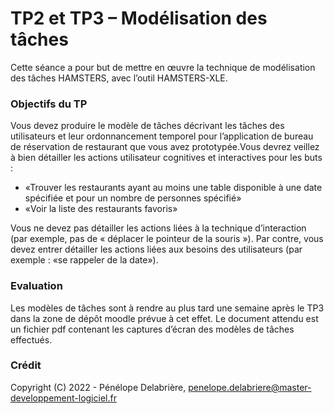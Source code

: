 # TP2 et TP3 – Modélisation des tâches
Cette séance a pour but de mettre en œuvre la technique de modélisation des tâches HAMSTERS, avec l’outil HAMSTERS-XLE.

### Objectifs du TP
Vous devez produire le modèle de tâches décrivant les tâches des utilisateurs et leur ordonnancement temporel pour l’application de bureau de réservation de restaurant que vous avez prototypée.Vous devrez veillez à bien détailler les actions utilisateur cognitives et interactives pour les buts :

- «Trouver les restaurants ayant au moins une table disponible à une date spécifiée et pour un nombre de personnes spécifié»
- «Voir la liste des restaurants favoris»

Vous ne devez pas détailler les actions liées à la technique d’interaction (par exemple, pas de « déplacer le pointeur de la souris »). Par contre, vous devez entrer détailler les actions liées aux besoins des utilisateurs (par exemple : «se rappeler de la date»).

### Evaluation
Les modèles de tâches sont à rendre au plus tard une semaine après le TP3 dans la zone de dépôt moodle prévue à cet effet. Le document attendu est un fichier pdf contenant les captures d’écran des modèles de tâches effectués.

### Crédit
Copyright (C) 2022 - Pénélope Delabrière, <penelope.delabriere@master-developpement-logiciel.fr>
